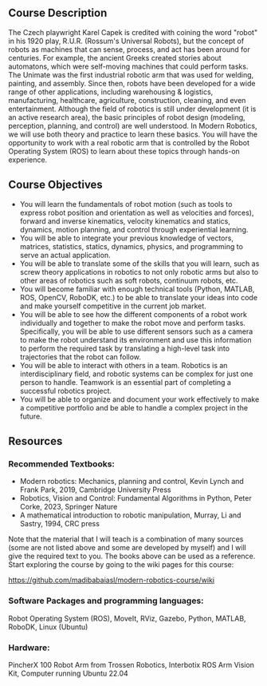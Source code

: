 ## Course Description

The Czech playwright Karel Capek is credited with coining the word "robot" in his 1920 play, R.U.R. (Rossum's Universal Robots), but the concept of robots as machines that can sense, process, and act has been around for centuries. For example, the ancient Greeks created stories about automatons, which were self-moving machines that could perform tasks. The Unimate was the first industrial robotic arm that was used for welding, painting, and assembly. Since then, robots have been developed for a wide range of other applications, including warehousing & logistics, manufacturing, healthcare, agriculture, construction, cleaning, and even entertainment. Although the field of robotics is still under development (it is an active research area), the basic principles of robot design (modeling, perception, planning, and control) are well understood. In Modern Robotics, we will use both theory and practice to learn these basics. You will have the opportunity to work with a real robotic arm that is controlled by the Robot Operating System (ROS) to learn about these topics through hands-on experience.

## Course Objectives
- You will learn the fundamentals of robot motion (such as tools to express robot position and orientation as well as velocities and forces), forward and inverse kinematics, velocity kinematics and statics, dynamics, motion planning, and control through experiential learning. 
- You will be able to integrate your previous knowledge of vectors, matrices, statistics, statics, dynamics, physics, and programming to serve an actual application. 
- You will be able to translate some of the skills that you will learn, such as screw theory applications in robotics to not only robotic arms but also to other areas of robotics such as soft robots, continuum robots, etc.
- You will become familiar with enough technical tools (Python, MATLAB, ROS, OpenCV, RoboDK, etc.) to be able to translate your ideas into code and make yourself competitive in the current job market. 
- You will be able to see how the different components of a robot work individually and together to make the robot move and perform tasks. Specifically, you will be able to use different sensors such as a camera to make the robot understand its environment and use this information to perform the required task by translating a high-level task into trajectories that the robot can follow.
- You will be able to interact with others in a team. Robotics is an interdisciplinary field, and robotic systems can be complex for just one person to handle. Teamwork is an essential part of completing a successful robotics project.
- You will be able to organize and document your work effectively to make a competitive portfolio and be able to handle a complex project in the future.

## Resources
### Recommended Textbooks:
- Modern robotics: Mechanics, planning and control, Kevin Lynch and Frank Park, 2019, Cambridge University Press
- Robotics, Vision and Control: Fundamental Algorithms in Python, Peter Corke, 2023, Springer Nature
- A mathematical introduction to robotic manipulation, Murray, Li and Sastry, 1994, CRC press

Note that the material that I will teach is a combination of many sources (some are not listed above and some are developed by myself) and I will give the required text to you. The books above can be used as a reference. Start exploring the course by going to the wiki pages for this course:

https://github.com/madibabaiasl/modern-robotics-course/wiki

### Software Packages and programming languages:
Robot Operating System (ROS), MoveIt, RViz, Gazebo, Python, MATLAB, RoboDK, Linux (Ubuntu)

### Hardware:
PincherX 100 Robot Arm from Trossen Robotics, Interbotix ROS Arm Vision Kit, Computer running Ubuntu 22.04
